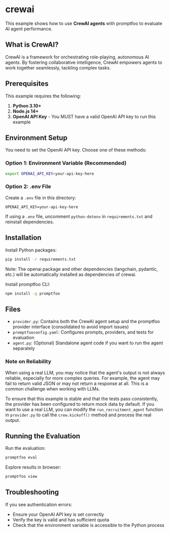 # crewai

This example shows how to use **CrewAI agents** with promptfoo to evaluate AI agent performance.

## What is CrewAI?

CrewAI is a framework for orchestrating role-playing, autonomous AI agents. By fostering collaborative intelligence, CrewAI empowers agents to work together seamlessly, tackling complex tasks.

## Prerequisites

This example requires the following:

1. **Python 3.10+**
2. **Node.js 14+**
3. **OpenAI API Key** - You MUST have a valid OpenAI API key to run this example

## Environment Setup

You need to set the OpenAI API key. Choose one of these methods:

### Option 1: Environment Variable (Recommended)

```bash
export OPENAI_API_KEY=your-api-key-here
```

### Option 2: .env File

Create a `.env` file in this directory:

```
OPENAI_API_KEY=your-api-key-here
```

If using a `.env` file, uncomment `python-dotenv` in `requirements.txt` and reinstall dependencies.

## Installation

Install Python packages:

```bash
pip install -r requirements.txt
```

Note: The openai package and other dependencies (langchain, pydantic, etc.) will be automatically installed as dependencies of crewai.

Install promptfoo CLI:

```bash
npm install -g promptfoo
```

## Files

- `provider.py`: Contains both the CrewAI agent setup and the promptfoo provider interface (consolidated to avoid import issues)
- `promptfooconfig.yaml`: Configures prompts, providers, and tests for evaluation
- `agent.py`: (Optional) Standalone agent code if you want to run the agent separately

### Note on Reliability

When using a real LLM, you may notice that the agent's output is not always reliable, especially for more complex queries. For example, the agent may fail to return valid JSON or may not return a response at all. This is a common challenge when working with LLMs.

To ensure that this example is stable and that the tests pass consistently, the provider has been configured to return mock data by default. If you want to use a real LLM, you can modify the `run_recruitment_agent` function in `provider.py` to call the `crew.kickoff()` method and process the real output.

## Running the Evaluation

Run the evaluation:

```bash
promptfoo eval
```

Explore results in browser:

```bash
promptfoo view
```

## Troubleshooting

If you see authentication errors:

- Ensure your OpenAI API key is set correctly
- Verify the key is valid and has sufficient quota
- Check that the environment variable is accessible to the Python process
